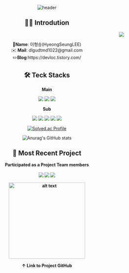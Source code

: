 <div align=center>
  
![header](https://capsule-render.vercel.app/api?type=Soft&color=0:6DECDF,100:8AC8EF&text=dlgdutmd1022&fontColor=ffffff&fontSize=65)


## 👨‍💻 Introdution
<div align=right>
  
  ![](https://komarev.com/ghpvc/?username=dlgudtmd1022&style=flat-square)
</div>

<div>📛<strong>Name</strong>: 이형승(HyeongSeungLEE)</div>
<div>✉️ <strong>Mail</strong>: dlgudtmd1022@gmail.com</div>
<div>✏️<strong>Blog</strong>:https://devloc.tistory.com/</div>

## 🛠️ Teck Stacks

<b align="center">Main</b>

<img src="https://img.shields.io/badge/Java-007396?style=for-the-badge&logo=Java&logoColor=white"/>
<img src="https://img.shields.io/badge/springboot-6DB33F?style=for-the-badge&logo=springboot&logoColor=white">
<img src="https://img.shields.io/badge/mysql-4479A1?style=for-the-badge&logo=mysql&logoColor=white"> 


</br>

<b align="center">Sub</b>

<img src="https://img.shields.io/badge/javascript-%23F7DF1E.svg?&style=for-the-badge&logo=javascript&logoColor=black" />
<img src="https://img.shields.io/badge/react-%2361DAFB.svg?&style=for-the-badge&logo=react&logoColor=black" />
<img src="https://img.shields.io/badge/html5-%23E34F26.svg?&style=for-the-badge&logo=html5&logoColor=white" />
<img src="https://img.shields.io/badge/css-1572B6?style=for-the-badge&logo=css3&logoColor=white"> 
<img src="https://img.shields.io/badge/git-F05032?style=for-the-badge&logo=git&logoColor=white">

<p>

   [![Solved.ac Profile](http://mazassumnida.wtf/api/v2/generate_badge?boj=gudtmd)](https://solved.ac/gudtmd/)
</p>
<p>

 ![Anurag's GitHub stats](https://github-readme-stats.vercel.app/api?username=dlgudtmd1022&show_icons=true&theme=radical)
</p>

## 📁 Most Recent Project
<strong>Participated as a Project Team members<strong>
</br></br>
<img src="https://img.shields.io/badge/Jira-0052CC?style=for-the-badge&logo=Jira&logoColor=white"/>
<img src="https://img.shields.io/badge/Slack-4A154B?style=for-the-badge&logo=Slack&logoColor=white"/>
<img src="https://img.shields.io/badge/GitHub-181717?style=for-the-badge&logo=GitHub&logoColor=white"/>

<a href="https://github.com/ProjectKinni">
  <img src="https://drive.google.com/uc?export=view&id=1c6R5hxJaf4wU4db7FOovo6QgY3baoeh2" alt="alt text" style="width: 250px; height: auto;">
</a>

<strong>↑ Link to Project GitHub<strong>

</div>

